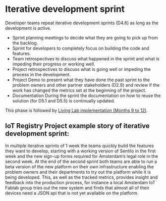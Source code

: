 # Iterative development sprint

Developer teams repeat iterative development sprints (D4.6) as long as the development is active.

* Sprint planning meetings to decide what they are going to pick up from the backlog.
* Sprint for developers to completely focus on building the code and features.
* Team retrospectives to discuss what happened in the sprint and what is impeding their progress or working well.
* Project retrospectives to discuss what is going well or impeding the process in the development.
* Project Demo to present what they have done the past sprint to the problem owners and other partner stakeholders (D2.9) and review if the work has changed the metrics set at the beginning of the project.
* Documentation During the sprint the documentation on how to reuse the solution (for D5.1 and D5.5) is continually updated.

This phase is followed by [Living Lab implementation (Months 9 to 12)](6-living-lab.md).

## IoT Registry Project example story of iterative development sprint:

In multiple iterative sprints of 1 week the teams quickly build the features they want to develop, starting with a working version of Sentilo in the first week and the new sign-up forms required for Amsterdam’s legal role in the second week. At the end of the second sprint both teams are able to run a beta version of the new platform on their own infrastructure enabling the problem owners and their departments to try out the platform while it is being developed. This, as well as the tracked metrics, provides insight and feedback into the production process, for instance a local Amsterdam IoT Fablab group tries out the new system and finds that almost all of their devices need a JSON api that is not yet available on the platform.
